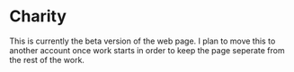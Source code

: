 # Charity

This is currently the beta version of the web page. I plan to move this to another account once work starts in order to keep the page seperate from the rest of 
the work. 
